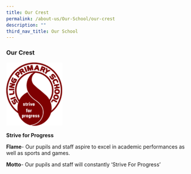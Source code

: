 ```yaml
---
title: Our Crest
permalink: /about-us/Our-School/our-crest
description: ""
third_nav_title: Our School
---
```

### Our Crest

<img src="/images/crest.png" 
     style="width:30%">
		 
**Strive for Progress**

**Flame**\- Our pupils and staff aspire to excel in academic performances as well as sports and games.

**Motto**\- Our pupils and staff will constantly ‘Strive For Progress’